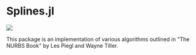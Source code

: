 # Splines.jl

[![](https://img.shields.io/badge/docs-dev-blue.svg)](https://flow.byu.edu/Splines.jl/dev/)

This package is an implementation of various algorithms outlined in "The NURBS Book" by Les Piegl and Wayne Tiller.





